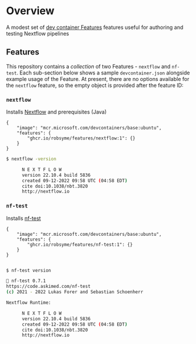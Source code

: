 # Overview

A modest set of [dev container Features](https://containers.dev/implementors/features/) features useful for authoring and testing Nextflow pipelines
## Features

This repository contains a _collection_ of two Features - `nextflow` and `nf-test`. Each sub-section below shows a sample `devcontainer.json` alongside example usage of the Feature. At present, there are no options available for the `nextflow` feature, so the empty object is provided after the feature ID:

### `nextflow`

Installs [Nextflow](https://www.nextflow.io/) and prerequisites (Java)

```jsonc
{
    "image": "mcr.microsoft.com/devcontainers/base:ubuntu",
    "features": {
        "ghcr.io/robsyme/features/nextflow:1": {}
    }
}
```

```bash
$ nextflow -version

      N E X T F L O W
      version 22.10.4 build 5836
      created 09-12-2022 09:58 UTC (04:58 EDT)
      cite doi:10.1038/nbt.3820
      http://nextflow.io
```

### `nf-test`

Installs [nf-test](https://code.askimed.com/nf-test/)

```jsonc
{
    "image": "mcr.microsoft.com/devcontainers/base:ubuntu",
    "features": {
        "ghcr.io/robsyme/features/nf-test:1": {}
    }
}
```

```bash

$ nf-test version

🚀 nf-test 0.7.1
https://code.askimed.com/nf-test
(c) 2021 - 2022 Lukas Forer and Sebastian Schoenherr

Nextflow Runtime:

      N E X T F L O W
      version 22.10.4 build 5836
      created 09-12-2022 09:58 UTC (04:58 EDT)
      cite doi:10.1038/nbt.3820
      http://nextflow.io
```
